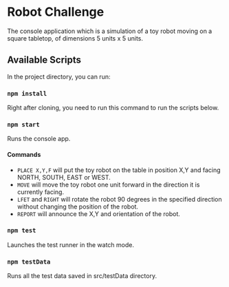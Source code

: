 # Robot Challenge

The console application which is a simulation of a toy robot moving on a square tabletop, of dimensions 5 units x 5 units.

## Available Scripts

In the project directory, you can run:

### `npm install`

Right after cloning, you need to run this command to run the scripts below.

### `npm start`

Runs the console app.

#### Commands

- `PLACE X,Y,F` will put the toy robot on the table in position X,Y and facing NORTH, SOUTH, EAST or WEST.
- `MOVE` will move the toy robot one unit forward in the direction it is currently facing.
- `LFET` and `RIGHT` will rotate the robot 90 degrees in the specified direction without changing the position of the robot.
- `REPORT` will announce the X,Y and orientation of the robot.

### `npm test`

Launches the test runner in the watch mode.

### `npm testData`

Runs all the test data saved in src/testData directory.
